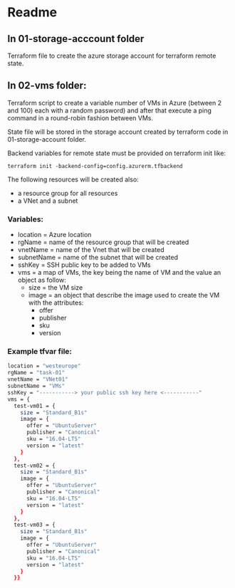 # Readme

## In 01-storage-acccount folder
Terraform file to create the azure storage account for terraform remote state.

## In 02-vms folder:
Terraform script to create a variable number of VMs in Azure (between 2 and 100) each with a random password) 
and after that execute a ping command in a round-robin fashion between VMs.

State file will be stored in the storage account created by terraform code in 01-storage-account folder.

Backend variables for remote state must be provided on terraform init like:
```
terraform init -backend-config=config.azurerm.tfbackend
```

The following resources will be created also: 
 - a resource group for all resources
 - a VNet and a subnet 

### Variables:
 - location  = Azure location 
 - rgName = name of the resource group that will be created 
 - vnetName = name of the Vnet that will be created
 - subnetName = name of the subnet that will be created
 - sshKey = SSH public key to be added to VMs
 - vms = a map of VMs, the key being the name of VM and the value an object as follow:
    - size = the VM size 
    - image = an object that describe the image used to create the VM with the attributes:
        - offer
        - publisher
        - sku
        - version

### Example tfvar file:
```bash
location = "westeurope"
rgName = "task-01"
vnetName = "VNet01"
subnetName = "VMs"
sshKey = "-----------> your public ssh key here <-----------"
vms = { 
  test-vm01 = {
    size = "Standard_B1s"
    image = {
      offer = "UbuntuServer"
      publisher = "Canonical"
      sku = "16.04-LTS"
      version = "latest"
    }
  },
  test-vm02 = {
    size = "Standard_B1s"
    image = {
      offer = "UbuntuServer"
      publisher = "Canonical"
      sku = "16.04-LTS"
      version = "latest"
    }
  },
  test-vm03 = {
    size = "Standard_B1s"
    image = {
      offer = "UbuntuServer"
      publisher = "Canonical"
      sku = "16.04-LTS"
      version = "latest"
    }
  }}
```